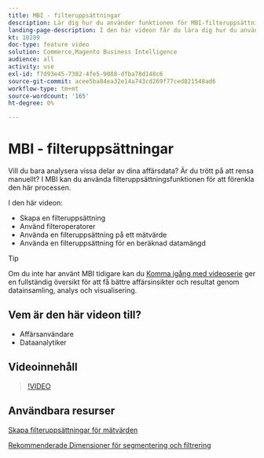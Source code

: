 ```yaml
---
title: MBI - filteruppsättningar
description: Lär dig hur du använder funktionen för MBI-filteruppsättningar för att förenkla rapportering av affärsdata för Adobe Commerce och Magento Open Source.
landing-page-description: I den här videon får du lära dig hur du använder funktionen för MBI-filteruppsättningar för att förenkla rapportering av affärsdata.
kt: 10289
doc-type: feature video
solution: Commerce,Magento Business Intelligence
audience: all
activity: use
exl-id: f7d93e45-7382-4fe5-9088-dfba78d148c6
source-git-commit: acee5ba84ea32e14a743cd269f77ced821548ad6
workflow-type: tm+mt
source-wordcount: '165'
ht-degree: 0%

---
```


# MBI - filteruppsättningar

Vill du bara analysera vissa delar av dina affärsdata? Är du trött på att rensa manuellt? I MBI kan du använda filteruppsättningsfunktionen för att förenkla den här processen.

I den här videon:

- Skapa en filteruppsättning
- Använd filteroperatorer
- Använda en filteruppsättning på ett mätvärde
- Använda en filteruppsättning för en beräknad datamängd

>[!TIP]
>
>Om du inte har använt MBI tidigare kan du [Komma igång med videoserie](1-overview.md) ger en fullständig översikt för att få bättre affärsinsikter och resultat genom datainsamling, analys och visualisering.

## Vem är den här videon till?

- Affärsanvändare
- Dataanalytiker

## Videoinnehåll

>[!VIDEO](https://video.tv.adobe.com/v/342408?quality=12&learn=on)

## Användbara resurser

[Skapa filteruppsättningar för mätvärden](https://docs.magento.com/mbi/data-user/reports/ess-manage-data-filters.html)

[Rekommenderade Dimensioner för segmentering och filtrering](https://docs.magento.com/mbi/best-practices/segment-filter.html)
